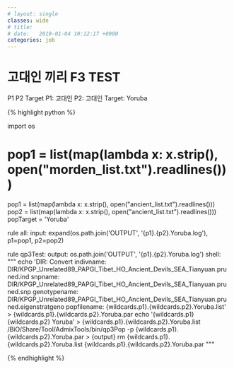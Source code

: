 ```yaml
---
# layout: single
classes: wide
# title:
# date:   2019-01-04 10:12:17 +0900
categories: job
---
```


# 고대인 끼리 F3 TEST

P1 P2 Target
P1: 고대인
P2: 고대인
Target: Yoruba


{% highlight python %}

import os

# pop1 = list(map(lambda x: x.strip(), open("morden_list.txt").readlines()))
pop1 = list(map(lambda x: x.strip(), open("ancient_list.txt").readlines()))
pop2 = list(map(lambda x: x.strip(), open("ancient_list.txt").readlines()))
popTarget = 'Yoruba'


rule all:
    input:
        expand(os.path.join('OUTPUT', '{p1}.{p2}.Yoruba.log'), p1=pop1, p2=pop2)

rule qp3Test:
    output:
        os.path.join('OUTPUT', '{p1}.{p2}.Yoruba.log')
    shell:
        """
        echo 'DIR:   Convert
indivname:    DIR/KPGP_Unrelated89_PAPGI_Tibet_HO_Ancient_Devils_SEA_Tianyuan.pruned.ind
snpname:      DIR/KPGP_Unrelated89_PAPGI_Tibet_HO_Ancient_Devils_SEA_Tianyuan.pruned.snp
genotypename: DIR/KPGP_Unrelated89_PAPGI_Tibet_HO_Ancient_Devils_SEA_Tianyuan.pruned.eigenstratgeno
popfilename:  {wildcards.p1}.{wildcards.p2}.Yoruba.list' > {wildcards.p1}.{wildcards.p2}.Yoruba.par
        echo '{wildcards.p1} {wildcards.p2} Yoruba' > {wildcards.p1}.{wildcards.p2}.Yoruba.list
        /BiO/Share/Tool/AdmixTools/bin/qp3Pop -p {wildcards.p1}.{wildcards.p2}.Yoruba.par > {output}
                rm {wildcards.p1}.{wildcards.p2}.Yoruba.list {wildcards.p1}.{wildcards.p2}.Yoruba.par
        """


{% endhighlight %}

<!-- ![이미지](/images/AncientAncientF3HeatMap.png) -->

